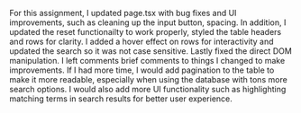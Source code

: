 For this assignment, I updated page.tsx with bug fixes and UI improvements, such as cleaning up the input button, spacing. In addition, I updated the reset functionailty to work properly, styled the table headers and rows for clarity. I added a hover effect on rows for interactivity and updated the search so it was not case sensitive. Lastly fixed the direct DOM manipulation. I left comments brief comments to things I changed to make improvements. If I had more time, I would add pagination to the table to make it more readable, especially when using the database with tons more search options. I would also add more UI functionality such as highlighting matching terms in search results for better user experience.  
